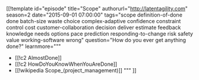[[!template id="episode"
title="Scope"
authorurl="http://latentagility.com"
season=2
date="2015-09-01 07:00:00"
tags="scope definition-of-done done batch-size waste choice complex-adaptive confidence constraint control cost customer-collaboration decision deliver estimate feedback knowledge needs options pace prediction responding-to-change risk safety value working-software wrong"
question="How do you ever get anything done?"
learnmore="""
- [[!c2 AlmostDone]]
- [[!c2 HowDoYouKnowWhenYouAreDone]]
- [[!wikipedia Scope_(project_management)]]
"""
]]

